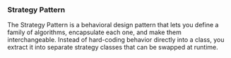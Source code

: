 ### Strategy Pattern

The Strategy Pattern is a behavioral design pattern that lets you define a family of algorithms, encapsulate each one, and make them interchangeable. 
Instead of hard-coding behavior directly into a class, you extract it into separate strategy classes that can be swapped at runtime.